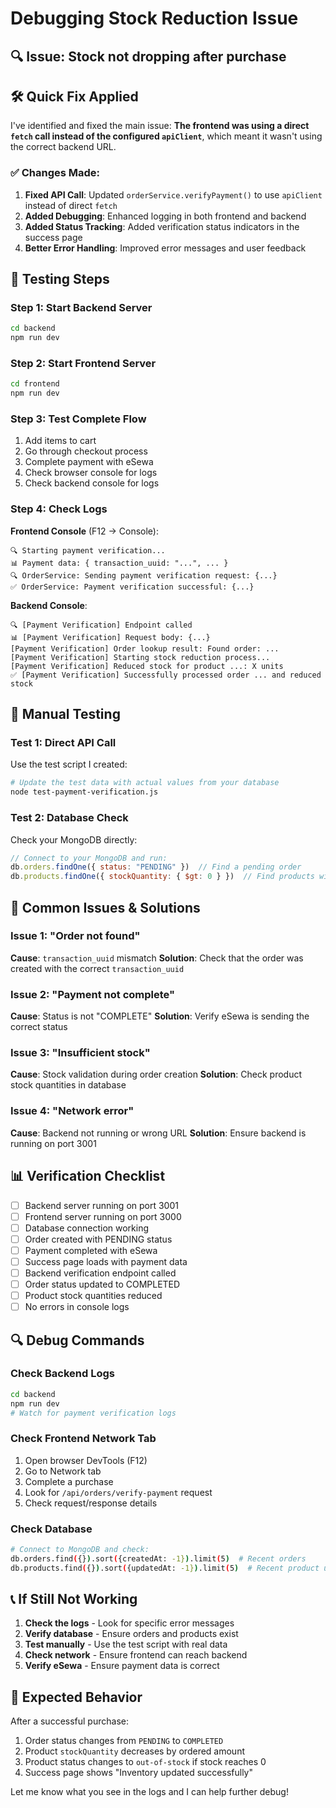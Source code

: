 # Debugging Stock Reduction Issue

## 🔍 **Issue**: Stock not dropping after purchase

## 🛠️ **Quick Fix Applied**

I've identified and fixed the main issue: **The frontend was using a direct `fetch` call instead of the configured `apiClient`**, which meant it wasn't using the correct backend URL.

### ✅ **Changes Made**:

1. **Fixed API Call**: Updated `orderService.verifyPayment()` to use `apiClient` instead of direct `fetch`
2. **Added Debugging**: Enhanced logging in both frontend and backend
3. **Added Status Tracking**: Added verification status indicators in the success page
4. **Better Error Handling**: Improved error messages and user feedback

## 🧪 **Testing Steps**

### Step 1: Start Backend Server
```bash
cd backend
npm run dev
```

### Step 2: Start Frontend Server
```bash
cd frontend
npm run dev
```

### Step 3: Test Complete Flow
1. Add items to cart
2. Go through checkout process
3. Complete payment with eSewa
4. Check browser console for logs
5. Check backend console for logs

### Step 4: Check Logs

**Frontend Console** (F12 → Console):
```
🔍 Starting payment verification...
📊 Payment data: { transaction_uuid: "...", ... }
🔍 OrderService: Sending payment verification request: {...}
✅ OrderService: Payment verification successful: {...}
```

**Backend Console**:
```
🔍 [Payment Verification] Endpoint called
📊 [Payment Verification] Request body: {...}
[Payment Verification] Order lookup result: Found order: ...
[Payment Verification] Starting stock reduction process...
[Payment Verification] Reduced stock for product ...: X units
✅ [Payment Verification] Successfully processed order ... and reduced stock
```

## 🔧 **Manual Testing**

### Test 1: Direct API Call
Use the test script I created:

```bash
# Update the test data with actual values from your database
node test-payment-verification.js
```

### Test 2: Database Check
Check your MongoDB directly:

```javascript
// Connect to your MongoDB and run:
db.orders.findOne({ status: "PENDING" })  // Find a pending order
db.products.findOne({ stockQuantity: { $gt: 0 } })  // Find products with stock
```

## 🚨 **Common Issues & Solutions**

### Issue 1: "Order not found"
**Cause**: `transaction_uuid` mismatch
**Solution**: Check that the order was created with the correct `transaction_uuid`

### Issue 2: "Payment not complete"
**Cause**: Status is not "COMPLETE"
**Solution**: Verify eSewa is sending the correct status

### Issue 3: "Insufficient stock"
**Cause**: Stock validation during order creation
**Solution**: Check product stock quantities in database

### Issue 4: "Network error"
**Cause**: Backend not running or wrong URL
**Solution**: Ensure backend is running on port 3001

## 📊 **Verification Checklist**

- [ ] Backend server running on port 3001
- [ ] Frontend server running on port 3000
- [ ] Database connection working
- [ ] Order created with PENDING status
- [ ] Payment completed with eSewa
- [ ] Success page loads with payment data
- [ ] Backend verification endpoint called
- [ ] Order status updated to COMPLETED
- [ ] Product stock quantities reduced
- [ ] No errors in console logs

## 🔍 **Debug Commands**

### Check Backend Logs
```bash
cd backend
npm run dev
# Watch for payment verification logs
```

### Check Frontend Network Tab
1. Open browser DevTools (F12)
2. Go to Network tab
3. Complete a purchase
4. Look for `/api/orders/verify-payment` request
5. Check request/response details

### Check Database
```bash
# Connect to MongoDB and check:
db.orders.find({}).sort({createdAt: -1}).limit(5)  # Recent orders
db.products.find({}).sort({updatedAt: -1}).limit(5)  # Recent product updates
```

## 📞 **If Still Not Working**

1. **Check the logs** - Look for specific error messages
2. **Verify database** - Ensure orders and products exist
3. **Test manually** - Use the test script with real data
4. **Check network** - Ensure frontend can reach backend
5. **Verify eSewa** - Ensure payment data is correct

## 🎯 **Expected Behavior**

After a successful purchase:
1. Order status changes from `PENDING` to `COMPLETED`
2. Product `stockQuantity` decreases by ordered amount
3. Product status changes to `out-of-stock` if stock reaches 0
4. Success page shows "Inventory updated successfully"

Let me know what you see in the logs and I can help further debug! 